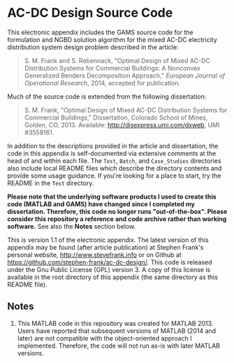 # AC-DC Design Source Code

This electronic appendix includes the GAMS source code for the formulation and
NGBD solution algorithm for the mixed AC-DC electricity distribution system
design problem described in the article:

> S. M. Frank and S. Rebennack, "Optimal Design of Mixed AC-DC Distribution
> Systems for Commercial Buildings: A Nonconvex Generalized Benders
> Decomposition Approach," *European Journal of Operational Research*, 2014,
> accepted for publication.

Much of the source code is extended from the following dissertation:
    
> S. M. Frank, "Optimal Design of Mixed AC-DC Distribution Systems for
> Commercial Buildings," Dissertation, Colorado School of Mines, Golden, CO,
> 2013. Available: http://disexpress.umi.com/dxweb, UMI #3558161.
    
In addition to the descriptions provided in the article and dissertation, the
code in this appendix is self-documented via extensive comments at the head of
and within each file. The `Test`, `Batch`, and `Case_Studies` directories also
include local README files which describe the directory contents and provide
some usage guidance. If you're looking for a place to start, try the README in
the `Test` directory.

**Please note that the underlying software products I used to create this code
(MATLAB and GAMS) have changed since I completed my dissertation. Therefore,
this code no longer runs "out-of-the-box". Please consider this repository a
reference and code archive rather than working software.** See also the
**Notes** section below.
    
This is version 1.1 of the electronic appendix. The latest version of this
appendix may be found (after article publication) at Stephen Frank's personal
website, http://www.stevefrank.info or on Github at
https://github.com/stephen-frank/ac-dc-design/. This code is released under
the Gnu Public License (GPL) version 3. A copy of this license is available
in the root directory of this appendix (the same directory as this README file).

## Notes
1. This MATLAB code in this repository was created for MATLAB 2013. Users have reported
that subsequent versions of MATLAB (2014 and later) are not compatible with
the object-oriented approach I implemented. Therefore, the code will not run
as-is with later MATLAB versions.
